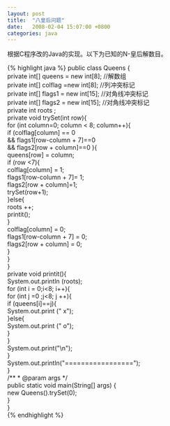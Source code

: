 ```yaml
---
layout: post
title:  "八皇后问题"
date:   2008-02-04 15:07:00 +0800
categories: java
---
```


根据C程序改的Java的实现。以下为已知的N-皇后解数目。

{% highlight java %}
public class Queens {  
    private int[] queens = new int[8];  //解数组  
    private int[] colflag =new int[8];  //列冲突标记  
    private int[] flags1 = new int[15]; //对角线冲突标记  
    private int[] flags2 = new int[15]; //对角线冲突标记  
    private int roots ;  
    private void trySet(int row){  
        for (int column=0; column < 8; column++){  
            if (colflag[column] == 0   
                    && flags1[row-column + 7]==0   
                    && flags2[row + column]==0 ){  
                queens[row] = column;  
                if (row <7){  
                    colflag[column] = 1;  
                    flags1[row-column + 7]= 1;  
                    flags2[row + column]=1;  
                    trySet(row+1);  
                }else{  
                    roots ++;  
                    printit();  
                }  
                colflag[column] = 0;  
                flags1[row-column + 7] = 0;  
                flags2[row + column] = 0;  
            }  
        }  
    }  
    private void printit(){  
        System.out.println (roots);  
        for (int i = 0;i<8; i++){  
            for (int j =0 ;j<8; j ++){  
                if (queens[i]==j){  
                    System.out.print (" x");  
                }else{  
                    System.out.print (" o");  
                }  
            }  
            System.out.print("\n");  
        }  
        System.out.println("=================");  
    }  
    /** 
     * @param args 
     */  
    public static void main(String[] args) {  
        new Queens().trySet(0);       
    }  
}  
{% endhighlight %}